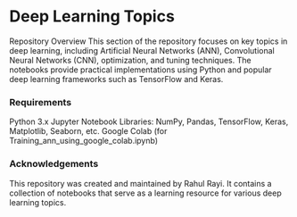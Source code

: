 # Deep Learning Topics
Repository Overview
This section of the repository focuses on key topics in deep learning, including Artificial Neural Networks (ANN), Convolutional Neural Networks (CNN), optimization, and tuning techniques. 
The notebooks provide practical implementations using Python and popular deep learning frameworks such as TensorFlow and Keras.

### Requirements
Python 3.x
Jupyter Notebook
Libraries: NumPy, Pandas, TensorFlow, Keras, Matplotlib, Seaborn, etc.
Google Colab (for Training_ann_using_google_colab.ipynb)

### Acknowledgements
This repository was created and maintained by Rahul Rayi. It contains a collection of notebooks that serve as a learning resource for various deep learning topics.

